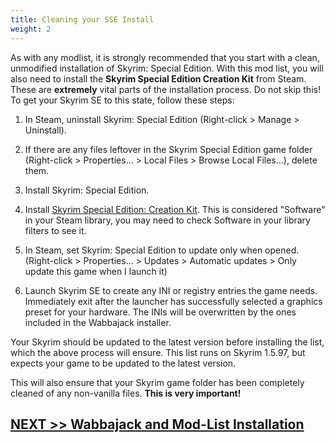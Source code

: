 ```yaml
---
title: Cleaning your SSE Install
weight: 2
---
```

As with any modlist, it is strongly recommended that you start with a clean, unmodified installation of Skyrim: Special Edition. With this mod list, you will also need to install the **Skyrim Special Edition Creation Kit** from Steam. These are **extremely** vital parts of the installation process. Do not skip this! To get your Skyrim SE to this state, follow these steps:

1. In Steam, uninstall Skyrim: Special Edition (Right-click > Manage > Uninstall).

2. If there are any files leftover in the Skyrim Special Edition game folder (Right-click > Properties… > Local Files > Browse Local Files…), delete them.

3. Install Skyrim: Special Edition.

4. Install [Skyrim Special Edition: Creation Kit](https://store.steampowered.com/app/1946180/Skyrim_Special_Edition_Creation_Kit/). This is considered "Software" in your Steam library, you may need to check Software in your library filters to see it.

5. In Steam, set Skyrim: Special Edition to update only when opened. (Right-click > Properties… > Updates > Automatic updates > Only update this game when I launch it)

6. Launch Skyrim SE to create any INI or registry entries the game needs. Immediately exit after the launcher has successfully selected a graphics preset for your hardware. The INIs will be overwritten by the ones included in the Wabbajack installer.

Your Skyrim should be updated to the latest version before installing the list, which the above process will ensure. This list runs on Skyrim 1.5.97, but expects your game to be updated to the latest version.

This will also ensure that your Skyrim game folder has been completely cleaned of any non-vanilla files. **This is very important!**

## [NEXT >> Wabbajack and Mod-List Installation](../wabbalistinstall)
